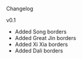 Changelog

v0.1

- Added Song borders
- Added Great Jin borders
- Added Xi Xia borders
- Added Dali borders